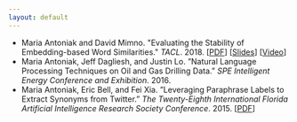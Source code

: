 ```yaml
---
layout: default
---
```


* Maria Antoniak and David Mimno. "Evaluating the Stability of Embedding-based Word Similarities." *TACL*. 2018. [[PDF](https://maria-antoniak.github.io/2018_evaluating_stability.pdf)] [[Slides](https://maria-antoniak.github.io/2018_naacl_presentation_with_notes.pdf)] [[Video](https://vimeo.com/277670053)]  
* Maria Antoniak, Jeff Dagliesh, and Justin Lo. ”Natural Language Processing Techniques on Oil and Gas Drilling Data.” *SPE Intelligent Energy Conference and Exhibition*. 2016.
* Maria Antoniak, Eric Bell, and Fei Xia. ”Leveraging Paraphrase Labels to Extract Synonyms from Twitter.” *The Twenty-Eighth International Florida Artificial Intelligence Research Society Conference*. 2015. [[PDF](https://maria-antoniak.github.io/2015_leveraging_paraphrase.pdf)]



<br>
